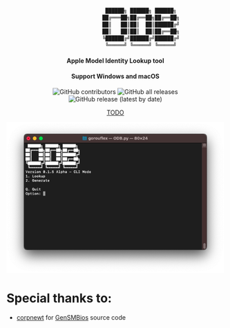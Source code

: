 ```
                                ██████╗ ██████╗ ██████╗
                               ██╔═══██╗██╔══██╗██╔══██╗
                               ██║   ██║██║  ██║██████╔╝
                               ██║   ██║██║  ██║██╔══██╗
                               ╚██████╔╝██████╔╝██████╔╝
                                ╚═════╝ ╚═════╝ ╚═════╝                
```

<h4 align="center">Apple Model Identity Lookup tool</h4>
<h4 align="center">Support Windows and macOS</h4>

<p align="center">
<img alt="GitHub contributors" src="https://img.shields.io/github/contributors/gorouflex/ODB?style=for-the-badge">
<img alt="GitHub all releases" src="https://img.shields.io/github/downloads/gorouflex/ODB/total?style=for-the-badge">
<img alt="GitHub release (latest by date)" src="https://img.shields.io/github/v/release/gorouflex/ODB?style=for-the-badge">

<p align="center">
  <a href="TODO.md">TODO</a>
</p>

<img src="Img/MainMenu.png" alt="Main Menu" title="Main Menu">

# Special thanks to:

- [corpnewt](https://github.com/corpnewt) for [GenSMBios](https://github.com/corpnewt/GenSMBIOS/) source code

